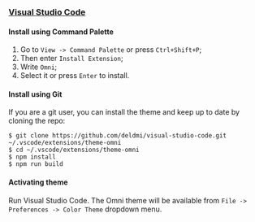 ### [Visual Studio Code](https://code.visualstudio.com/)

#### Install using Command Palette

1.  Go to `View -> Command Palette` or press `Ctrl+Shift+P`;
2.  Then enter `Install Extension`;
3.  Write `Omni`;
4.  Select it or press `Enter` to install.

#### Install using Git

If you are a git user, you can install the theme and keep up to date by cloning the repo:

    $ git clone https://github.com/deldmi/visual-studio-code.git ~/.vscode/extensions/theme-omni
    $ cd ~/.vscode/extensions/theme-omni
    $ npm install
    $ npm run build

#### Activating theme

Run Visual Studio Code. The Omni theme will be available from `File -> Preferences -> Color Theme` dropdown menu.
